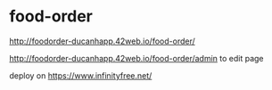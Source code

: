 # food-order
http://foodorder-ducanhapp.42web.io/food-order/


http://foodorder-ducanhapp.42web.io/food-order/admin to edit page



deploy on https://www.infinityfree.net/
